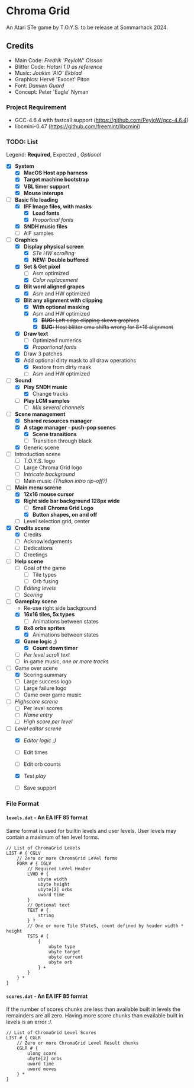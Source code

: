 # Chroma Grid

An Atari STe game by T.O.Y.S. to be release at Sommarhack 2024.

## Credits

* Main Code: _Fredrik 'PeyloW' Olsson_
* Blitter Code: _Hatari 1.0 as reference_
* Music: _Joakim 'AiO' Ekblad_
* Graphics: Hervé 'Exocet' Piton
* Font: _Damien Guard_
* Concept: Peter 'Eagle' Nyman

### Project Requirement

* GCC-4.6.4 with fastcall support (https://github.com/PeyloW/gcc-4.6.4)
* libcmini-0.47 (https://github.com/freemint/libcmini)

### TODO: List

Legend: __Required__, Expected , _Optional_

* [x] __System__
    * [x] __MacOS Host app harness__
    * [x] __Target machine bootstrap__
    * [x] __VBL timer support__
    * [x] __Mouse interups__
* [ ] __Basic file loading__
    * [x] __IFF Image files, with masks__
        * [x] __Load fonts__
        * [x] _Proportinal fonts_
    * [x] __SNDH music files__
    * [ ] AIF samples
* [ ] __Graphics__
    * [x] __Display physical screen__
        * [x] _STe HW scrolling_
        * [x] __NEW: Double buffered__
    * [x] __Set & Get pixel__
        * [ ] Asm optimized
        * [x] _Color replacement_
    * [x] __Blit word aligned grapcs__
        * [x] Asm and HW optimized
    * [x] __Blit any alignment with clipping__
        * [x] __With optional masking__
        * [x] Asm and HW optimized
            * [x] ~~__BUG:__ Left edge clipping skews graphics~~
            * [x] ~~__BUG:__ Host blitter emu shifts wrong for 8+16 alignment~~
    * [x] __Draw text__
        * [ ] Optimized numerics
        * [x] _Proportional fonts_
    * [x] Draw 3 patches
    * [x] Add optional dirty mask to all draw operations
        * [x] Restore from dirty mask
        * [ ] Asm and HW optimized
* [ ] __Sound__
    * [x] __Play SNDH music__
        * [x] Change tracks
    * [ ] __Play LCM samples__
        * [ ] _Mix several channels_
* [ ] __Scene management__
    * [x] __Shared resources manager__
    * [x] __A stage manager - push-pop scenes__
        * [x] **Scene transitions**
        * [ ] Transition through black
    * [x] Generic scene
* [ ] Introduction scene
    * [ ] T.O.Y.S. logo
    * [ ] Large Chroma Grid logo
    * [ ] _Intricate background_
    * [ ] Main music _(Thalion intro rip-off?)_
* [ ] __Main menu screne__
    * [x] __12x16 mouse cursor__
    * [x] __Right side bar background 128px wide__
        * [ ] __Small Chroma Grid Logo__
        * [x] __Button shapes, on and off__
    * [ ] Level selection grid, center
* [x] __Credits scene__
    * [x] Credits
    * [ ] Acknowledgements
    * [ ] Dedications
    * [ ] Greetings
* [ ] __Help scene__
    * [ ] Goal of the game
        * [ ] Tile types
        * [ ] Orb fusing    
    * [ ] _Editing levels_
    * [ ] _Scoring_
* [ ] __Gameplay scene__
    * Re-use right side background
    * [x] __16x16 tiles, 5x types__
        * [ ] Animations between states
    * [x] __8x8 orbs sprites__
        * [x] Animations between states
    * [x] __Game logic ;)__
        * [x] __Count down timer__
    * [ ] _Per level scroll text_
    * [ ] In game music, _one or more tracks_
* [ ] Game over scene
    * [x] Scoring summary
    * [ ] Large success logo
    * [ ] Large failure logo
    * [ ] Game over game music 
* [ ] _Highscore screne_
    * [ ] Per level scores
    * [ ] _Name entry_
    * [ ] _High score per level_
* [ ] _Level editor screne_
    * [x] _Editor logic ;)_
    * [ ] Edit times
    * [ ] Edit orb counts
    * [x] _Test play_
    * [ ] Save support


### File Format

#### `levels.dat` - An EA IFF 85 format

Same format is used for builtin levels and user levels. User levels may contain
a maximum of ten level forms.

```
// List of ChromaGrid LeVels
LIST # { CGLV       
    // Zero or more ChromaGrid LeVel forms
    FORM # { CGLV
        // Required LeVel HeaDer
        LVHD # {
            ubyte width
            ubyte height
            ubyte[2] orbs
            uword time
        }
        // Optional text
        TEXT # {
            string
        } ?
        // One or more Tile STateS, count defined by header width * height
        TSTS # {
            {
                ubyte type
                ubyte target
                ubyte current
                ubyte orb
            } +
        }
    } *
}
```

#### `scores.dat` - An EA IFF 85 format
If the number of scores chunks are less than available built in levels the 
remainders are all zero. Having more score chunks than evailable built in levels
is an error :/.

```
// List of ChromaGrid Level Scores
LIST # { CGLR       
    // Zero or more ChromaGrid Level Result chunks
    CGLR # {
        ulong score
        ubyte[2] orbs
        uword time
        uword moves
    } *
}
```
